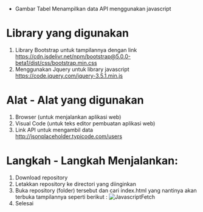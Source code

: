 * Gambar Tabel Menampilkan data API menggunakan javascript 

# Library yang digunakan
1. Library Bootstrap untuk tampilannya dengan link https://cdn.jsdelivr.net/npm/bootstrap@5.0.0-beta1/dist/css/bootstrap.min.css
2. Menggunakan Jquery untuk library javascript https://code.jquery.com/jquery-3.5.1.min.js

# Alat - Alat yang digunakan
1. Browser (untuk menjalankan aplikasi web)
2. Visual Code (untuk teks editor pembuatan aplikasi web)
3. Link API untuk mengambil data http://jsonplaceholder.typicode.com/users

# Langkah - Langkah Menjalankan:
1. Download repository
2. Letakkan repository ke directori yang diinginkan
3. Buka repository (folder) tersebut dan cari index.html yang nantinya akan terbuka tampilannya seperti berikut :
![JavascriptFetch](https://user-images.githubusercontent.com/49930719/106379733-99daa780-63e0-11eb-95ca-47cbefbe24dd.PNG)
4. Selesai
